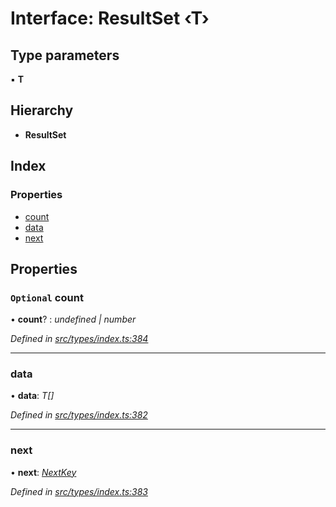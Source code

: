 # Interface: ResultSet ‹**T**›

## Type parameters

▪ **T**

## Hierarchy

* **ResultSet**

## Index

### Properties

* [count](resultset.md#optional-count)
* [data](resultset.md#data)
* [next](resultset.md#next)

## Properties

### `Optional` count

• **count**? : *undefined | number*

*Defined in [src/types/index.ts:384](https://github.com/PolymathNetwork/polymesh-sdk/blob/f7de000/src/types/index.ts#L384)*

___

###  data

• **data**: *T[]*

*Defined in [src/types/index.ts:382](https://github.com/PolymathNetwork/polymesh-sdk/blob/f7de000/src/types/index.ts#L382)*

___

###  next

• **next**: *[NextKey](../globals.md#nextkey)*

*Defined in [src/types/index.ts:383](https://github.com/PolymathNetwork/polymesh-sdk/blob/f7de000/src/types/index.ts#L383)*
